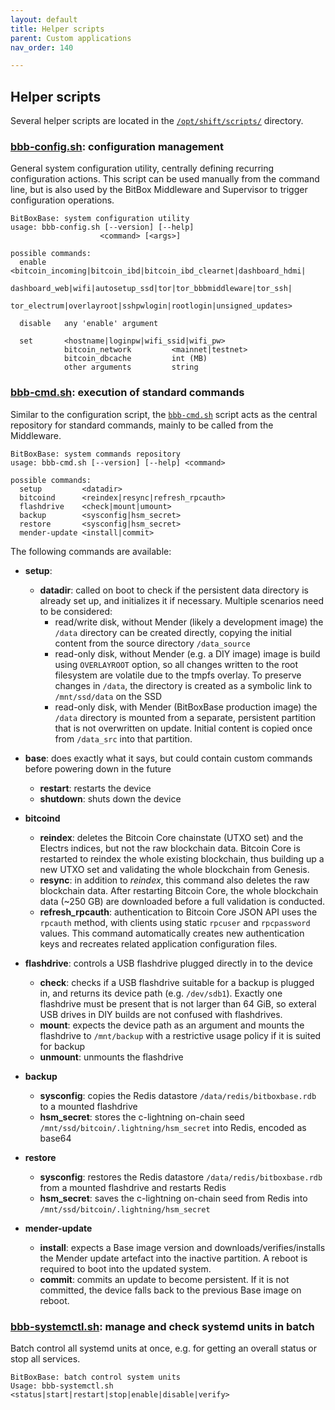 ```yaml
---
layout: default
title: Helper scripts
parent: Custom applications
nav_order: 140

---
```

## Helper scripts

Several helper scripts are located in the [`/opt/shift/scripts/`](https://github.com/digitalbitbox/bitbox-base/tree/master/armbian/base/scripts) directory.


### [**bbb-config.sh**](https://github.com/digitalbitbox/bitbox-base/blob/master/armbian/base/scripts/bbb-config.sh): configuration management
General system configuration utility, centrally defining recurring configuration actions.
This script can be used manually from the command line, but is also used by the BitBox Middleware and Supervisor to trigger configuration operations.

```
BitBoxBase: system configuration utility
usage: bbb-config.sh [--version] [--help]
                    <command> [<args>]

possible commands:
  enable    <bitcoin_incoming|bitcoin_ibd|bitcoin_ibd_clearnet|dashboard_hdmi|
             dashboard_web|wifi|autosetup_ssd|tor|tor_bbbmiddleware|tor_ssh|
             tor_electrum|overlayroot|sshpwlogin|rootlogin|unsigned_updates>

  disable   any 'enable' argument

  set       <hostname|loginpw|wifi_ssid|wifi_pw>
            bitcoin_network         <mainnet|testnet>
            bitcoin_dbcache         int (MB)
            other arguments         string
```

### [**bbb-cmd.sh**](https://github.com/digitalbitbox/bitbox-base/blob/master/armbian/base/scripts/bbb-cmd.sh): execution of standard commands

Similar to the configuration script, the [`bbb-cmd.sh`](https://github.com/digitalbitbox/bitbox-base/blob/master/armbian/base/scripts/bbb-cmd.sh) script acts as the central repository for standard commands, mainly to be called from the Middleware.

```
BitBoxBase: system commands repository
usage: bbb-cmd.sh [--version] [--help] <command>

possible commands:
  setup         <datadir>
  bitcoind      <reindex|resync|refresh_rpcauth>
  flashdrive    <check|mount|umount>
  backup        <sysconfig|hsm_secret>
  restore       <sysconfig|hsm_secret>
  mender-update <install|commit>
```

The following commands are available:

* **setup**:
  * **datadir**: called on boot to check if the persistent data directory is already set up, and initializes it if necessary. Multiple scenarios need to be considered:
    * read/write disk, without Mender (likely a development image)
      the `/data` directory can be created directly, copying the initial content from the source directory `/data_source`
    * read-only disk, without Mender (e.g. a DIY image)
      image is build using `OVERLAYROOT` option, so all changes written to the root filesystem are volatile due to the tmpfs overlay. To preserve changes in `/data`, the directory is created as a symbolic link to `/mnt/ssd/data` on the SSD
    * read-only disk, with Mender (BitBoxBase production image)
      the `/data` directory is mounted from a separate, persistent partition that is not overwritten on update. Initial content is copied once from `/data_src` into that partition.

* **base**: does exactly what it says, but could contain custom commands before powering down in the future
  * **restart**: restarts the device
  * **shutdown**: shuts down the device

* **bitcoind**
  * **reindex**: deletes the Bitcoin Core chainstate (UTXO set) and the Electrs indices, but not the raw blockchain data. Bitcoin Core is restarted to reindex the whole existing blockchain, thus building up a new UTXO set and validating the whole blockchain from Genesis.
  * **resync**: in addition to *reindex*, this command also deletes the raw blockchain data. After restarting Bitcoin Core, the whole blockchain data (~250 GB) are downloaded before a full validation is conducted.
  * **refresh_rpcauth**: authentication to Bitcoin Core JSON API uses the `rpcauth` method, with clients using static `rpcuser` and `rpcpassword` values. This command automatically creates new authentication keys and recreates related application configuration files.

* **flashdrive**: controls a USB flashdrive plugged directly in to the device
  * **check**: checks if a USB flashdrive suitable for a backup is plugged in, and returns its device path (e.g. `/dev/sdb1`). Exactly one flashdrive must be present that is not larger than 64 GiB, so exteral USB drives in DIY builds are not confused with flashdrives.
  * **mount**: expects the device path as an argument and mounts the flashdrive to `/mnt/backup` with a restrictive usage policy if it is suited for backup
  * **unmount**: unmounts the flashdrive

* **backup**
  * **sysconfig**: copies the Redis datastore `/data/redis/bitboxbase.rdb` to a mounted flashdrive
  * **hsm_secret**: stores the c-lightning on-chain seed `/mnt/ssd/bitcoin/.lightning/hsm_secret` into Redis, encoded as base64

* **restore**
  * **sysconfig**: restores the Redis datastore `/data/redis/bitboxbase.rdb` from a mounted flashdrive and restarts Redis
  * **hsm_secret**: saves the c-lightning on-chain seed from Redis into `/mnt/ssd/bitcoin/.lightning/hsm_secret`

* **mender-update**
  * **install**: expects a Base image version and downloads/verifies/installs the Mender update artefact into the inactive partition. A reboot is required to boot into the updated system.
  * **commit**: commits an update to become persistent. If it is not committed, the device falls back to the previous Base image on reboot.

### [**bbb-systemctl.sh**](https://github.com/digitalbitbox/bitbox-base/blob/master/armbian/base/scripts/bbb-systemctl.sh): manage and check systemd units in batch
Batch control all systemd units at once, e.g. for getting an overall status or stop all services.
```
BitBoxBase: batch control system units
Usage: bbb-systemctl.sh <status|start|restart|stop|enable|disable|verify>
```

